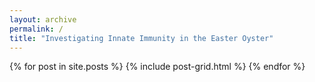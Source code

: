```yaml
---
layout: archive
permalink: /
title: "Investigating Innate Immunity in the Easter Oyster"
---
```


<div class="tiles">
{% for post in site.posts %}
	{% include post-grid.html %}
{% endfor %}
</div><!-- /.tiles -->
